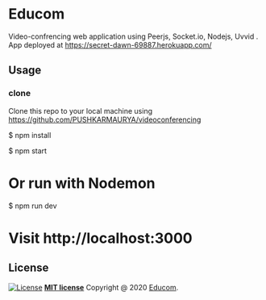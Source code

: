 


# Educom






Video-confrencing web application using Peerjs, Socket.io, Nodejs, Uvvid .                                                                                            
App deployed at https://secret-dawn-69887.herokuapp.com/ 


 
  
## Usage
### clone

Clone this repo to your local machine using  https://github.com/PUSHKARMAURYA/videoconferencing

$ npm install


$ npm start
# Or run with Nodemon
$ npm run dev

# Visit http://localhost:3000



## License

[![License](http://img.shields.io/:license-mit-blue.svg?style=flat-square)](http://badges.mit-license.org)
 **[MIT license](http://opensource.org/licenses/mit-license.php)**
 Copyright  @ 2020  <a href="https://secret-dawn-69887.herokuapp.com/" target="_blank">Educom</a>.
